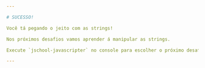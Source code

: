 ```yaml
---

# SUCESSO!

Você tá pegando o jeito com as strings!

Nos próximos desafios vamos aprender á manipular as strings.

Execute `jschool-javascripter` no console para escolher o próximo desafio.

---
```

